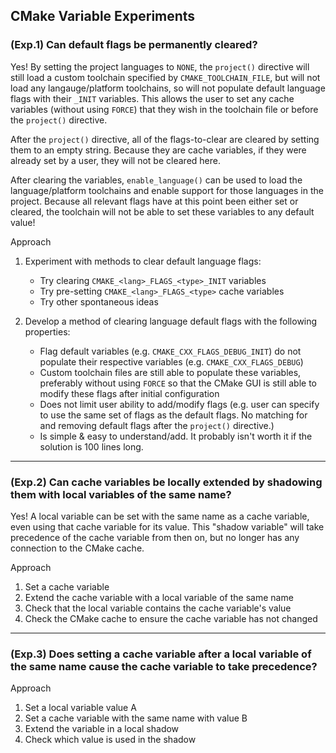 ## CMake Variable Experiments

### (Exp.1) Can default flags be permanently cleared?
Yes! By setting the project languages to `NONE`, the `project()` directive will still load a custom toolchain specified
by `CMAKE_TOOLCHAIN_FILE`, but will not load any langauge/platform toolchains, so will not populate default language
flags with their `_INIT` variables. This allows the user to set any cache variables (without using `FORCE`) that they
wish in the toolchain file or before the `project()` directive.

After the `project()` directive, all of the flags-to-clear are cleared by setting them to an empty string. Because they
are cache variables, if they were already set by a user, they will not be cleared here.

After clearing the variables, `enable_language()` can be used to load the language/platform toolchains and enable
support for those languages in the project. Because all relevant flags have at this point been either set or cleared,
the toolchain will not be able to set these variables to any default value!

Approach
1. Experiment with methods to clear default language flags:
	- Try clearing `CMAKE_<lang>_FLAGS_<type>_INIT` variables
	- Try pre-setting `CMAKE_<lang>_FLAGS_<type>` cache variables
	- Try other spontaneous ideas

2. Develop a method of clearing language default flags with the following properties:
	- Flag default variables (e.g. `CMAKE_CXX_FLAGS_DEBUG_INIT`) do not populate their respective variables
	  (e.g. `CMAKE_CXX_FLAGS_DEBUG`)
	- Custom toolchain files are still able to populate these variables, preferably without using `FORCE` so that
	  the CMake GUI is still able to modify these flags after initial configuration
	- Does not limit user ability to add/modify flags (e.g. user can specify to use the same set of flags as
	  the default flags. No matching for and removing default flags after the `project()` directive.)
	- Is simple & easy to understand/add. It probably isn't worth it if the solution is 100 lines long.

---
### (Exp.2) Can cache variables be locally extended by shadowing them with local variables of the same name?
Yes! A local variable can be set with the same name as a cache variable, even using that cache variable for its value.
This "shadow variable" will take precedence of the cache variable from then on, but no longer has any connection to
the CMake cache.

Approach
1. Set a cache variable
2. Extend the cache variable with a local variable of the same name
3. Check that the local variable contains the cache variable's value
4. Check the CMake cache to ensure the cache variable has not changed

---
### (Exp.3) Does setting a cache variable after a local variable of the same name cause the cache variable to take precedence?

Approach
1. Set a local variable value A
2. Set a cache variable with the same name with value B
3. Extend the variable in a local shadow
4. Check which value is used in the shadow
